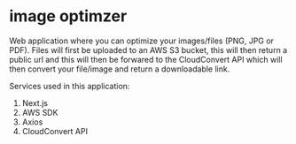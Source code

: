 # image optimzer
Web application where you can optimize your images/files (PNG, JPG or PDF). Files will first be uploaded to an AWS S3 bucket, this will then return a public url and this will then be forwared to the CloudConvert API which will then convert your file/image and return a downloadable link.

Services used in this application:
1. Next.js
2. AWS SDK
3. Axios
4. CloudConvert API

